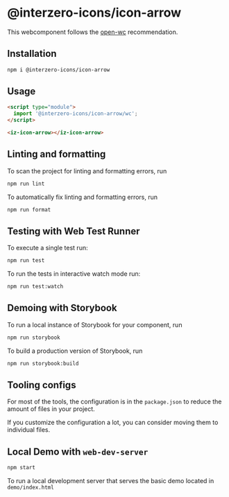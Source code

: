 # @interzero-icons/icon-arrow

This webcomponent follows the [open-wc](https://github.com/open-wc/open-wc) recommendation.

## Installation

```bash
npm i @interzero-icons/icon-arrow
```

## Usage

```html
<script type="module">
  import '@interzero-icons/icon-arrow/wc';
</script>

<iz-icon-arrow></iz-icon-arrow>
```

## Linting and formatting

To scan the project for linting and formatting errors, run

```bash
npm run lint
```

To automatically fix linting and formatting errors, run

```bash
npm run format
```

## Testing with Web Test Runner

To execute a single test run:

```bash
npm run test
```

To run the tests in interactive watch mode run:

```bash
npm run test:watch
```

## Demoing with Storybook

To run a local instance of Storybook for your component, run

```bash
npm run storybook
```

To build a production version of Storybook, run

```bash
npm run storybook:build
```


## Tooling configs

For most of the tools, the configuration is in the `package.json` to reduce the amount of files in your project.

If you customize the configuration a lot, you can consider moving them to individual files.

## Local Demo with `web-dev-server`

```bash
npm start
```

To run a local development server that serves the basic demo located in `demo/index.html`

